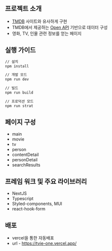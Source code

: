 ## 프로젝트 소개

- [TMDB](https://www.themoviedb.org/) 사이트와 유사하게 구현
- TMDB에서 제공하는 [Open API](https://developer.themoviedb.org/reference/intro/getting-started) 기반으로 데이터 구성
- 영화, TV, 인물 관련 정보를 얻는 페이지

## 실행 가이드

```bash
// 설치
npm install

// 개발 모드
npm run dev

// 빌드
npm run build

// 프로덕션 모드
npm run strat
```

## 페이지 구성

- main
- movie
- tv
- person
- contentDetail
- personDetail
- searchResults

## 프레임 워크 및 주요 라이브러리

- NextJS
- Typescript
- Styled-components, MUI
- react-hook-form

## 배포

- vercel을 통한 자동배포
- url - https://tvie-one.vercel.app/
